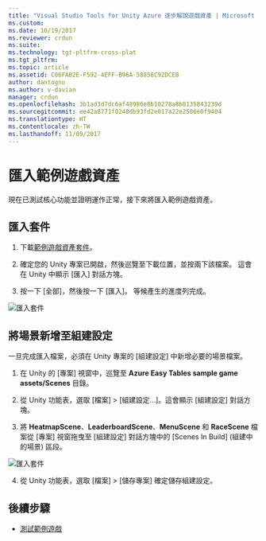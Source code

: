 ```yaml
---
title: "Visual Studio Tools for Unity Azure 逐步解說遊戲資產 | Microsoft Docs"
ms.custom: 
ms.date: 10/19/2017
ms.reviewer: crdun
ms.suite: 
ms.technology: tgt-pltfrm-cross-plat
ms.tgt_pltfrm: 
ms.topic: article
ms.assetid: C06FAB2E-F592-4EFF-B96A-58858C92DCEB
author: dantogno
ms.author: v-davian
manager: crdun
ms.openlocfilehash: 3b1ad3d7dc6af48986e8b10278a8b8135843239d
ms.sourcegitcommit: ee42a8771f0248db93fd2e017a22e2506e0f9404
ms.translationtype: HT
ms.contentlocale: zh-TW
ms.lasthandoff: 11/09/2017
---
```

# <a name="import-sample-game-assets"></a>匯入範例遊戲資產

現在已測試核心功能並證明運作正常，接下來將匯入範例遊戲資產。

## <a name="import-package"></a>匯入套件

1. 下載[範例遊戲資產套件](https://github.com/dantogno/UnityAzureSample/blob/master/Azure%20Easy%20tables%20sample%20game%20assets.unitypackage)。

2. 確定您的 Unity 專案已開啟，然後巡覽至下載位置，並按兩下該檔案。 這會在 Unity 中顯示 [匯入] 對話方塊。

3. 按一下 [全部]，然後按一下 [匯入]。 等候產生的進度列完成。

  ![匯入套件](media/vstu_azure-import-sample-assets-image1.png)

## <a name="add-scenes-to-build-settings"></a>將場景新增至組建設定

一旦完成匯入檔案，必須在 Unity 專案的 [組建設定] 中新增必要的場景檔案。

1. 在 Unity 的 [專案] 視窗中，巡覽至 **Azure Easy Tables sample game assets/Scenes** 目錄。

2. 從 Unity 功能表，選取 [檔案] > [組建設定...]。這會顯示 [組建設定] 對話方塊。

3. 將 **HeatmapScene**、**LeaderboardScene**、**MenuScene** 和 **RaceScene** 檔案從 [專案] 視窗拖曳至 [組建設定] 對話方塊中的 [Scenes In Build] (組建中的場景) 區段。

  ![匯入套件](media/vstu_azure-import-sample-assets-image2.png)

4. 從 Unity 功能表，選取 [檔案] > [儲存專案] 確定儲存組建設定。

## <a name="next-step"></a>後續步驟

* [測試範例遊戲](visual-studio-tools-for-unity-azure-game.md)